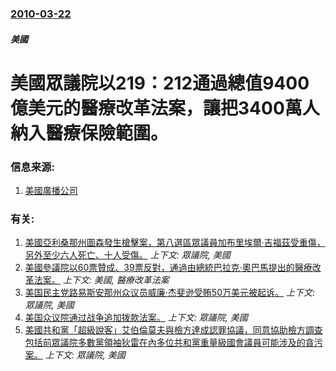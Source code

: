### [2010-03-22](/news/2010/03/22/index.md)

##### 美國
#  美國眾議院以219：212通過總值9400億美元的醫療改革法案，讓把3400萬人納入醫療保險範圍。




### 信息来源:

1. [美國廣播公司](http://abcnews.go.com/Politics/HealthCare/house-passes-sweeping-health-care-overhaul-bill/story?id=10162080)

### 有关:

1. [美國亞利桑那州圖森發生槍擊案，第八選區眾議員加布里埃爾·吉福茲受重傷，另外至少六人死亡、十人受傷。](/news/2011/01/8/美國亞利桑那州圖森發生槍擊案-第八選區眾議員加布里埃爾-吉福茲受重傷-另外至少六人死亡-十人受傷.md) _上下文: 眾議院, 美國_
2. [美國參議院以60票贊成、39票反對，通過由總統巴拉克·奧巴馬提出的醫療改革法案。](/news/2009/12/24/美國參議院以60票贊成-39票反對-通過由總統巴拉克-奧巴馬提出的醫療改革法案.md) _上下文: 美國, 醫療改革法案_
3. [美国民主党路易斯安那州众议员威廉·杰斐逊受贿50万美元被起诉。](/news/2007/06/5/美国民主党路易斯安那州众议员威廉-杰斐逊受贿50万美元被起诉.md) _上下文: 眾議院, 美國_
4. [美国众议院通过战争追加拨款法案。](/news/2007/05/25/美国众议院通过战争追加拨款法案.md) _上下文: 眾議院, 美國_
5. [美國共和黨「超級說客」艾伯倫莫夫與檢方達成認罪協議，同意協助檢方調查包括前眾議院多數黨領袖狄雷在內多位共和黨重量級國會議員可能涉及的貪污案。](/news/2006/01/3/美國共和黨-超級說客-艾伯倫莫夫與檢方達成認罪協議-同意協助檢方調查包括前眾議院多數黨領袖狄雷在內多位共和黨重量級國會議.md) _上下文: 眾議院, 美國_
